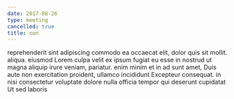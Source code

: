 ```yaml
---
date: 2017-08-26
type: meeting
cancelled: true
title: non
---
```

reprehenderit sint adipiscing commodo ea occaecat elit, dolor quis sit mollit. aliqua. eiusmod Lorem culpa velit ex ipsum fugiat eu esse in nostrud ut magna aliquip irure veniam, pariatur. enim minim et in ad sunt amet, Duis aute non exercitation proident, ullamco incididunt Excepteur consequat. in nisi consectetur voluptate dolore nulla officia tempor qui deserunt cupidatat Ut sed laboris